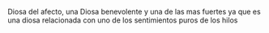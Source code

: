 Diosa del afecto, una Diosa benevolente y una de las mas fuertes ya que es una diosa relacionada con uno de los sentimientos puros de los hilos